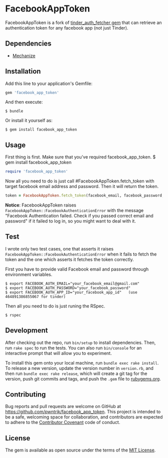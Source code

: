 # FacebookAppToken

FacebookAppToken is a fork of [tinder_auth_fetcher gem](https://github.com/shuheiktgw/tinder_auth_fetcher) that can retrieve an authentication token for any facebook app (not just Tinder).

## Dependencies
- [Mechanize](https://github.com/sparklemotion/mechanize)

## Installation

Add this line to your application's Gemfile:

```ruby
gem 'facebook_app_token'
```

And then execute:

    $ bundle

Or install it yourself as:

    $ gem install facebook_app_token

## Usage
First thing is first. Make sure that you've required facebook_app_token.
$ gem install facebook_app_token


```ruby
require 'facebook_app_token'
```

Now all you need to do is just call #FacebookAppToken.fetch_token with target facebook email address and password. Then it will return the token.

```ruby
token = FacebookAppToken.fetch_token(facebook_email, facebook_password, facebook_app_id)
```

**Notice**: FacebookAppToken raises `FacebookAppToken::FacebookAuthenticationError` with the message "Facebook Authentication failed. Check if you passed correct email and password" if it failed to log in, so you might want to deal with it.

## Test
I wrote only two test cases, one that asserts it raises `FacebookAppToken::FacebookAuthenticationError` when it fails to fetch the token and the one which asserts it fetches the token correctly.

First you have to provide valid Facebook email and password through environment variables.

    $ export FACEBOOK_AUTH_EMAIL="your_facebook_email@gmail.com"
    $ export FACEBOOK_AUTH_PASSWORD="your_facebook_password"
    $ export FACEBOOK_AUTH_APP_ID="your_facebook_app_id"   (use 464891386855067 for tinder)

Then all you need to do is just runing the RSpec.

    $ rspec

## Development

After checking out the repo, run `bin/setup` to install dependencies. Then, run `rake spec` to run the tests. You can also run `bin/console` for an interactive prompt that will allow you to experiment.

To install this gem onto your local machine, run `bundle exec rake install`. To release a new version, update the version number in `version.rb`, and then run `bundle exec rake release`, which will create a git tag for the version, push git commits and tags, and push the `.gem` file to [rubygems.org](https://rubygems.org).

## Contributing

Bug reports and pull requests are welcome on GitHub at https://github.com/pwntrik/facebook_app_token. This project is intended to be a safe, welcoming space for collaboration, and contributors are expected to adhere to the [Contributor Covenant](http://contributor-covenant.org) code of conduct.


## License

The gem is available as open source under the terms of the [MIT License](http://opensource.org/licenses/MIT).
